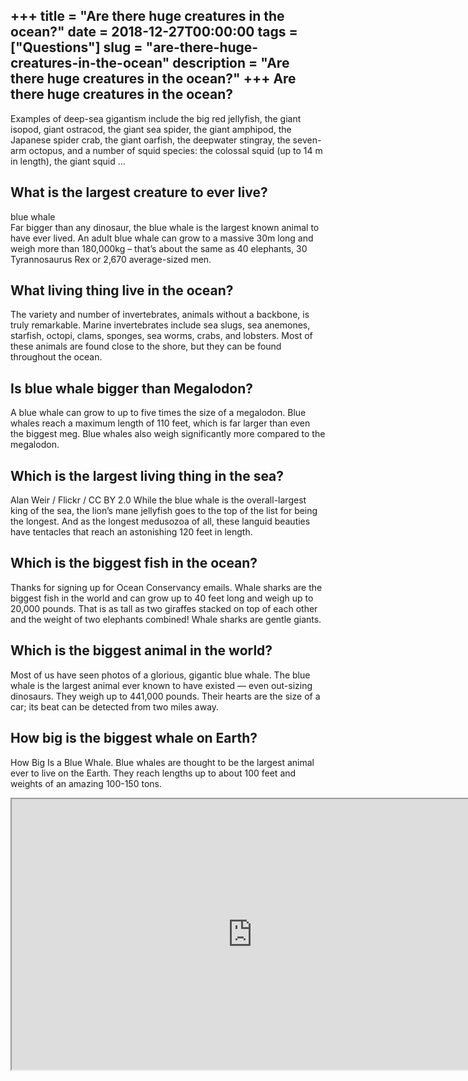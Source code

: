 +++
title = "Are there huge creatures in the ocean?"
date = 2018-12-27T00:00:00
tags = ["Questions"]
slug = "are-there-huge-creatures-in-the-ocean"
description = "Are there huge creatures in the ocean?"
+++
Are there huge creatures in the ocean?
--------------------------------------

Examples of deep-sea gigantism include the big red jellyfish, the giant isopod, giant ostracod, the giant sea spider, the giant amphipod, the Japanese spider crab, the giant oarfish, the deepwater stingray, the seven-arm octopus, and a number of squid species: the colossal squid (up to 14 m in length), the giant squid …

What is the largest creature to ever live?
------------------------------------------

blue whale  
Far bigger than any dinosaur, the blue whale is the largest known animal to have ever lived. An adult blue whale can grow to a massive 30m long and weigh more than 180,000kg – that’s about the same as 40 elephants, 30 Tyrannosaurus Rex or 2,670 average-sized men.

What living thing live in the ocean?
------------------------------------

The variety and number of invertebrates, animals without a backbone, is truly remarkable. Marine invertebrates include sea slugs, sea anemones, starfish, octopi, clams, sponges, sea worms, crabs, and lobsters. Most of these animals are found close to the shore, but they can be found throughout the ocean.

Is blue whale bigger than Megalodon?
------------------------------------

A blue whale can grow to up to five times the size of a megalodon. Blue whales reach a maximum length of 110 feet, which is far larger than even the biggest meg. Blue whales also weigh significantly more compared to the megalodon.

Which is the largest living thing in the sea?
---------------------------------------------

Alan Weir / Flickr / CC BY 2.0 While the blue whale is the overall-largest king of the sea, the lion’s mane jellyfish goes to the top of the list for being the longest. And as the longest medusozoa of all, these languid beauties have tentacles that reach an astonishing 120 feet in length.

Which is the biggest fish in the ocean?
---------------------------------------

Thanks for signing up for Ocean Conservancy emails. Whale sharks are the biggest fish in the world and can grow up to 40 feet long and weigh up to 20,000 pounds. That is as tall as two giraffes stacked on top of each other and the weight of two elephants combined! Whale sharks are gentle giants.

Which is the biggest animal in the world?
-----------------------------------------

Most of us have seen photos of a glorious, gigantic blue whale. The blue whale is the largest animal ever known to have existed — even out-sizing dinosaurs. They weigh up to 441,000 pounds. Their hearts are the size of a car; its beat can be detected from two miles away.

How big is the biggest whale on Earth?
--------------------------------------

How Big Is a Blue Whale. Blue whales are thought to be the largest animal ever to live on the Earth. They reach lengths up to about 100 feet and weights of an amazing 100-150 tons.

<iframe allow="accelerometer; autoplay; clipboard-write; encrypted-media; gyroscope; picture-in-picture" allowfullscreen="" class="__youtube_prefs__  epyt-is-override  no-lazyload" data-no-lazy="1" data-origheight="433" data-origwidth="770" data-skipgform_ajax_framebjll="" height="433" id="_ytid_44196" loading="lazy" src="https://www.youtube.com/embed/WwcVqbznb78?enablejsapi=1&autoplay=0&cc_load_policy=0&cc_lang_pref=&iv_load_policy=1&loop=0&modestbranding=0&rel=1&fs=1&playsinline=0&autohide=2&theme=dark&color=red&controls=1&" title="YouTube player" width="770"></iframe>
